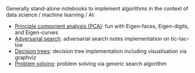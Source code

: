 Generally stand-alone notebooks to implement algorithms in the context of data science / machine learning / AI:
- [Principle component analysis (PCA)](pca.ipynb): fun with Eigen-faces, Eigen-digits, and Eigen-curves
- [Adversarial search](adversarial_search.ipynb): adversarial search notes implementation on tic-tac-toe
- [Decision trees](decision_tree.ipynb): decision tree implementation including visualisation via graphviz
- [Problem solving](problem_solving.ipynb): problem solving via generic search algorithm
